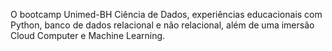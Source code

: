 O bootcamp Unimed-BH Ciência de Dados, experiências educacionais com Python, banco de dados relacional e não relacional, além de uma imersão Cloud Computer e Machine Learning.
